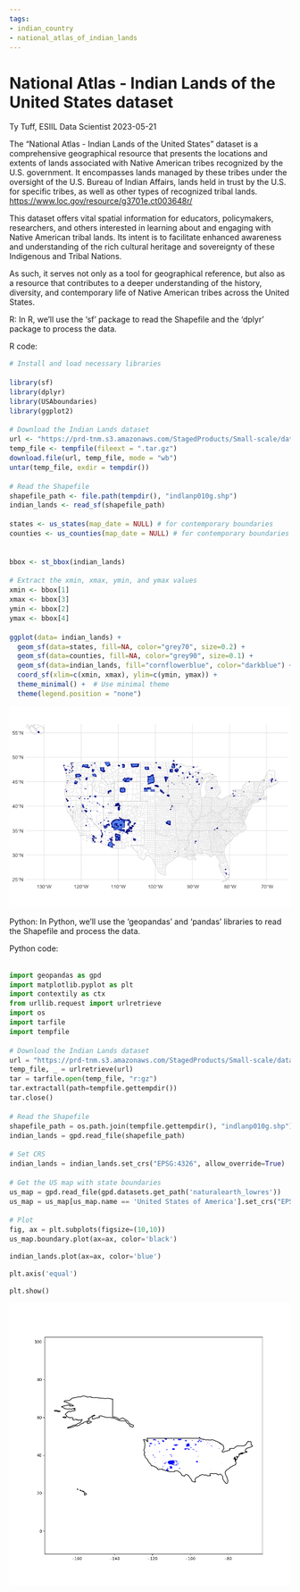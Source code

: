 ```yaml
---
tags:
- indian_country
- national_atlas_of_indian_lands
---
```


National Atlas - Indian Lands of the United States dataset
================
Ty Tuff, ESIIL Data Scientist
2023-05-21

The “National Atlas - Indian Lands of the United States” dataset is a
comprehensive geographical resource that presents the locations and
extents of lands associated with Native American tribes recognized by
the U.S. government. It encompasses lands managed by these tribes under
the oversight of the U.S. Bureau of Indian Affairs, lands held in trust
by the U.S. for specific tribes, as well as other types of recognized
tribal lands. <https://www.loc.gov/resource/g3701e.ct003648r/>

This dataset offers vital spatial information for educators,
policymakers, researchers, and others interested in learning about and
engaging with Native American tribal lands. Its intent is to facilitate
enhanced awareness and understanding of the rich cultural heritage and
sovereignty of these Indigenous and Tribal Nations.

As such, it serves not only as a tool for geographical reference, but
also as a resource that contributes to a deeper understanding of the
history, diversity, and contemporary life of Native American tribes
across the United States.

R: In R, we’ll use the ‘sf’ package to read the Shapefile and the
‘dplyr’ package to process the data.

R code:

``` r
# Install and load necessary libraries

library(sf)
library(dplyr)
library(USAboundaries)
library(ggplot2)

# Download the Indian Lands dataset
url <- "https://prd-tnm.s3.amazonaws.com/StagedProducts/Small-scale/data/Boundaries/indlanp010g.shp_nt00968.tar.gz"
temp_file <- tempfile(fileext = ".tar.gz")
download.file(url, temp_file, mode = "wb")
untar(temp_file, exdir = tempdir())

# Read the Shapefile
shapefile_path <- file.path(tempdir(), "indlanp010g.shp")
indian_lands <- read_sf(shapefile_path)

states <- us_states(map_date = NULL) # for contemporary boundaries
counties <- us_counties(map_date = NULL) # for contemporary boundaries


bbox <- st_bbox(indian_lands)

# Extract the xmin, xmax, ymin, and ymax values
xmin <- bbox[1]
xmax <- bbox[3]
ymin <- bbox[2]
ymax <- bbox[4]

ggplot(data= indian_lands) + 
  geom_sf(data=states, fill=NA, color="grey70", size=0.2) +
  geom_sf(data=counties, fill=NA, color="grey90", size=0.1) +
  geom_sf(data=indian_lands, fill="cornflowerblue", color="darkblue") +
  coord_sf(xlim=c(xmin, xmax), ylim=c(ymin, ymax)) + 
  theme_minimal() +  # Use minimal theme
  theme(legend.position = "none") 
```

![](National_atlas_of_indian_lands_files/figure-gfm/unnamed-chunk-1-1.png)

Python: In Python, we’ll use the ‘geopandas’ and ‘pandas’ libraries to
read the Shapefile and process the data.

Python code:

``` python

import geopandas as gpd
import matplotlib.pyplot as plt
import contextily as ctx
from urllib.request import urlretrieve
import os
import tarfile
import tempfile

# Download the Indian Lands dataset
url = "https://prd-tnm.s3.amazonaws.com/StagedProducts/Small-scale/data/Boundaries/indlanp010g.shp_nt00968.tar.gz"
temp_file, _ = urlretrieve(url)
tar = tarfile.open(temp_file, "r:gz")
tar.extractall(path=tempfile.gettempdir())
tar.close()

# Read the Shapefile
shapefile_path = os.path.join(tempfile.gettempdir(), "indlanp010g.shp")
indian_lands = gpd.read_file(shapefile_path)

# Set CRS
indian_lands = indian_lands.set_crs("EPSG:4326", allow_override=True)

# Get the US map with state boundaries
us_map = gpd.read_file(gpd.datasets.get_path('naturalearth_lowres'))
us_map = us_map[us_map.name == 'United States of America'].set_crs("EPSG:4326")

# Plot
fig, ax = plt.subplots(figsize=(10,10))
us_map.boundary.plot(ax=ax, color='black')
```

``` python
indian_lands.plot(ax=ax, color='blue')
```

``` python
plt.axis('equal')
```

``` python
plt.show()
```

![](National_atlas_of_indian_lands_files/figure-gfm/unnamed-chunk-2-1.png)
